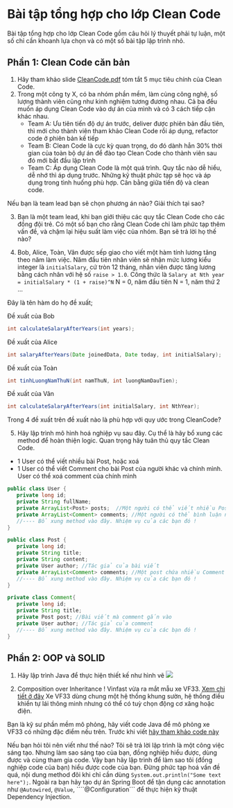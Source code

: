 # Bài tập tổng hợp cho lớp Clean Code

Bài tập tổng hợp cho lớp Clean Code gồm câu hỏi lý thuyết phải tự luận, một số chỉ cần khoanh lựa chọn và có một số bài tập lập trình nhỏ.


## Phần 1: Clean Code căn bản

1. Hãy tham khảo slide [CleanCode.pdf](../03Basic/CleanCode.pdf) tóm tắt 5 mục tiêu chính của Clean Code.
2. Trong một công ty X, có ba nhóm phần mềm, làm cùng công nghệ, số lượng thành viên cũng như kinh nghiệm tương đương nhau. Cả ba đều muốn áp dụng Clean Code vào dự án của mình và có 3 cách tiếp cận khác nhau.
   - Team A: Ưu tiên tiến độ dự án trước, deliver được phiên bản đầu tiên, thì mới cho thành viên tham khảo Clean Code rồi áp dụng, refactor code ở phiên bản kế tiếp
   - Team B: Clean Code là cực kỳ quan trọng, do đó dành hẳn 30% thời gian của toàn bộ dự án để đào tạo Clean Code cho thành viên sau đó mới bắt đầu lập trình
   - Team C: Áp dụng Clean Code là một quá trình. Quy tắc nào dễ hiểu, dễ nhớ thì áp dụng trước. Những kỹ thuật phức tạp sẽ học và áp dụng trong tình huống phù hợp. Cân bằng giữa tiến độ và clean code.

Nếu bạn là team lead bạn sẽ chọn phương án nào? Giải thích tại sao?

3. Bạn là một team lead, khi bạn giới thiệu các quy tắc Clean Code cho các đồng đội trẻ. Có một số bạn cho rằng Clean Code chỉ làm phức tạp thêm vấn đề, và chậm lại hiệu suất làm việc của nhóm. Bạn sẽ trả lời họ thế nào?

4. Bob, Alice, Toàn, Vân được sếp giao cho viết một hàm tính lương tăng theo năm làm việc. Năm đầu tiên nhân viên sẽ nhận mức lương kiểu integer là ```initialSalary```, cứ tròn 12 tháng, nhân viên được tăng lương bằng cách nhân với hệ số ```raise > 1.0```. Công thức là ```Salary at Nth year = initialSalary * (1 + raise)^N```
N = 0, năm đầu tiên
N = 1, năm thứ 2
...

Đây là tên hàm do họ đề xuất;

Đề xuất của Bob
```java
int calculateSalaryAfterYears(int years);
```

Đề xuất của Alice
```java
int salaryAfterYears(Date joinedData, Date today, int initialSalary);
```

Đề xuất của Toàn
```java
int tinhLuongNamThuN(int namThuN, int luongNamDauTien);
```

Đề xuất của Vân
```java
int calculateSalaryAfterYears(int initialSalary, int NthYear);
```

Trong 4 đề xuất trên đề xuất nào là phù hợp với quy ước trong CleanCode?

5. Hãy lập trình mô hình hoá nghiệp vụ sau đây. Cụ thể là hãy bổ xung các method để hoàn thiện logic. Quan trọng hãy tuân thủ quy tắc Clean Code.
- 1 User có thể viết nhiều bài Post, hoặc xoá
- 1 User có thể viết Comment cho bài Post của người khác và chính mình. User có thể xoá comment của chính mình

```Java
public class User {
   private long id;
   private String fullName;
   private ArrayList<Post> posts;  //Một người có thể viết nhiều Post
   private ArrayList<Comment> comments; //Một người có thể bình luận nhiều Comment
   //---- Bổ xung method vào đây. Nhiệm vụ của các bạn đó !
}

public class Post {
   private long id;
   private String title;
   private String content;
   private User author; //Tác giả của bài viết
   private ArrayList<Comment> comments; //Một post chứa nhiều Comment
   //---- Bổ xung method vào đây. Nhiệm vụ của các bạn đó ! 
}

private class Comment{
   private long id;
   private String title;
   private Post post; //Bài viết mà comment gắn vào
   private User author; //Tác giả của comment
   //---- Bổ xung method vào đây. Nhiệm vụ của các bạn đó !
}
```
## Phần 2: OOP và SOLID
1. Hãy lập trình Java để thực hiện thiết kế như hình vẽ
   ![](../05OOP/jungle/src/main/java/graphiceditor/after/interface.jpg)

2. Composition over Inheritance !
Vinfast vừa ra mắt mẫu xe VF33. [Xem chi tiết ở đây](https://vingroup.net/tin-tuc-su-kien/bai-viet/2288/vinfast-ra-mat-3-dong-o-to-dien-tu-lai-khang-dinh-tam-nhin-tro-thanh-hang-xe-dien-thong-minh-toan-cau)
Xe VF33 dùng chung một hệ thống khung sườn, hệ thống điều khiển tự lái thông minh nhưng có thể có tuỳ chọn động cơ xăng hoặc điện.

Bạn là kỹ sư phần mềm mô phỏng, hãy viết code Java để mô phỏng xe VF33 có những đặc điểm nếu trên. Trước khi viết [hãy tham khảo code này](../SOLID/DependencyInjection/05DifferentWaysDI/demobean)

Nếu bạn hỏi tôi nên viết như thế nào? Tôi sẽ trả lời lập trình là một công việc sáng tạo. Nhưng làm sao sáng tạo của bạn, đồng nghiệp hiểu được, dùng được và cùng tham gia code. Vậy bạn hãy lập trình để làm sao tôi (đồng nghiệp code của bạn) hiểu được code của bạn. Đừng phức tạp hoá vấn đề quá, nội dung method đôi khi chỉ cần dùng ```System.out.println("Some text here");```. Ngoài ra bạn hãy tạo dự án Spring Boot để tận dụng các annotation như ```@Autowired```, ```@Value```, ````@Configuration``` để thực hiện kỹ thuật Dependency Injection.